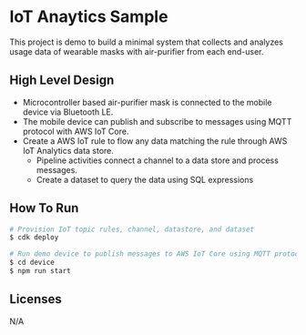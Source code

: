 # IoT Anaytics Sample

This project is demo to build a minimal system that collects and analyzes usage data of wearable masks with air-purifier from each end-user.

## High Level Design

* Microcontroller based air-purifier mask is connected to the mobile device via Bluetooth LE.
* The mobile device can publish and subscribe to messages using MQTT protocol with AWS IoT Core.
* Create a AWS IoT rule to flow any data matching the rule through AWS IoT Analytics data store.
  * Pipeline activities connect a channel to a data store and process messages.
  * Create a dataset to query the data using SQL expressions

## How To Run

```sh
# Provision IoT topic rules, channel, datastore, and dataset
$ cdk deploy

# Run demo device to publish messages to AWS IoT Core using MQTT protocol
$ cd device
$ npm run start
```

## Licenses

N/A